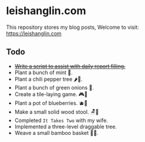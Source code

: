 # leishanglin.com

This repository stores my blog posts, Welcome to visit: https://leishanglin.com


## Todo

- [~~Write a script to assist with daily report filling.~~](/en/git/git-today.md)
- Plant a bunch of mint 🌿.
- Plant a chili pepper tree 🌶️🌱.
- Plant a bunch of green onions 🌱.
- Create a tile-laying game. 🎮🧩
- Plant a pot of blueberries. 🫐🌿
- Make a small solid wood stool. 🪑🔨
- Completed `It Takes Two` with my wife.
- Implemented a three-level draggable tree.
- Weave a small bamboo basket 🎋🎒.
